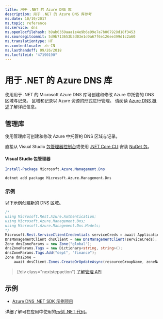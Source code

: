 ```yaml
---
title: 用于 .NET 的 Azure DNS 库
description: 用于 .NET 的 Azure DNS 库参考
ms.date: 10/19/2017
ms.topic: reference
ms.service: dns
ms.openlocfilehash: b9ab6359aaa1e4e9b6e99e7a7b007928d18f3453
ms.sourcegitcommit: 5d9b713653b3d03e1d0a67f6e126ee399d1c2a60
ms.translationtype: HT
ms.contentlocale: zh-CN
ms.lasthandoff: 09/26/2018
ms.locfileid: "47190190"
---
```

# <a name="azure-dns-libraries-for-net"></a>用于 .NET 的 Azure DNS 库

使用用于 .NET 的 Microsoft Azure DNS 库可创建和修改 Azure 中托管的 DNS 区域与记录。 区域和记录以 Azure 资源的形式进行管理。 请阅读 [Azure DNS 概述](/azure/dns/dns-overview)了解详细信息。

## <a name="management-library"></a>管理库

使用管理库可创建和修改 Azure 中托管的 DNS 区域与记录。

直接从 Visual Studio [包管理器控制台][PackageManager]或使用 [.NET Core CLI][DotNetCLI] 安装 [NuGet 包](https://www.nuget.org/packages/Microsoft.Azure.Management.Dns)。

#### <a name="visual-studio-package-manager"></a>Visual Studio 包管理器

```powershell
Install-Package Microsoft.Azure.Management.Dns
```

```bash
dotnet add package Microsoft.Azure.Management.Dns
```

### <a name="example"></a>示例

以下示例创建新的 DNS 区域。

```csharp
/*
using Microsoft.Rest.Azure.Authentication;
using Microsoft.Azure.Management.Dns;
using Microsoft.Azure.Management.Dns.Models;
*/
Microsoft.Rest.ServiceClientCredentials serviceCreds = await ApplicationTokenProvider.LoginSilentAsync(tenantId, clientId, secret);
DnsManagementClient dnsClient = new DnsManagementClient(serviceCreds);            
Zone dnsZoneParams = new Zone("global");
dnsZoneParams.Tags = new Dictionary<string, string>();
dnsZoneParams.Tags.Add("dept", "finance");
Zone dnsZone =
    await dnsClient.Zones.CreateOrUpdateAsync(resourceGroupName, zoneName, dnsZoneParams, null, "*");
```

> [!div class="nextstepaction"]
> [了解管理 API](/dotnet/api/overview/azure/dns/management)

## <a name="samples"></a>示例

* [Azure DNS .NET SDK 示例项目](https://www.microsoft.com/download/details.aspx?id=47268)

详细了解可在应用中使用的[示例 .NET 代码](https://azure.microsoft.com/resources/samples/?platform=dotnet)。

[PackageManager]: https://docs.microsoft.com/nuget/tools/package-manager-console
[DotNetCLI]: https://docs.microsoft.com/dotnet/core/tools/dotnet-add-package
